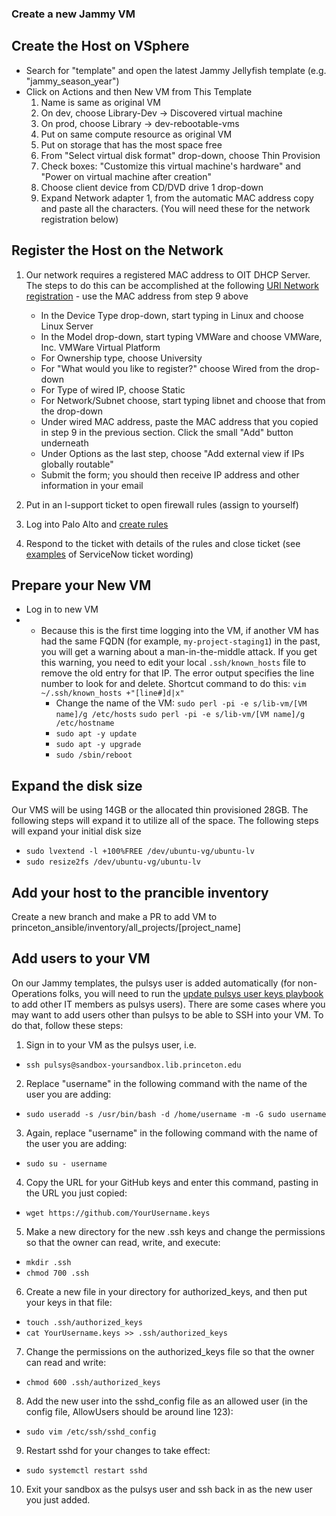 
### Create a new Jammy VM

## Create the Host on VSphere

- Search for "template" and open the latest Jammy Jellyfish template (e.g. "jammy_season_year")
- Click on Actions and then New VM from This Template
    1. Name is same as original VM
    2. On dev, choose Library-Dev -> Discovered virtual machine
    3. On prod, choose Library -> dev-rebootable-vms
    4. Put on same compute resource as original VM
    5. Put on storage that has the most space free
    6. From "Select virtual disk format" drop-down, choose Thin Provision
    7. Check boxes: "Customize this virtual machine's hardware" and "Power on virtual machine after creation"
    8. Choose client device from CD/DVD drive 1 drop-down
    9. Expand Network adapter 1, from the automatic MAC address copy and paste all the  characters. (You will need these for the network registration below)

## Register the Host on the Network

1. Our network requires a registered MAC address to OIT DHCP Server. The steps to do this can be accomplished at the following [URI Network registration](https://princeton.service-now.com/service?id=sc_category&sys_id=0c0591f14f9d270c18ddd48e5210c79c) - use the MAC address from step 9 above
    - In the Device Type drop-down, start typing in Linux and choose Linux Server
    - In the Model drop-down, start typing VMWare and choose VMWare, Inc. VMWare Virtual Platform
    - For Ownership type, choose University 
    - For "What would you like to register?" choose Wired from the drop-down
    - For Type of wired IP, choose Static 
    - For Network/Subnet choose, start typing libnet and choose that from the drop-down
    - Under wired MAC address, paste the MAC address that you copied in step 9 in the previous section. Click the small "Add" button underneath
    - Under Options as the last step, choose "Add external view if IPs globally routable"
    - Submit the form; you should then receive IP address and other information in your email
    
2. Put in an l-support ticket to open firewall rules (assign to yourself)
3. Log into Palo Alto and [create rules](https://github.com/pulibrary/pul-it-handbook/blob/main/services/panos_fw.md)
4. Respond to the ticket with details of the rules and close ticket (see [examples](https://github.com/pulibrary/ops-catchall/blob/main/projects/panos_editing.md) of ServiceNow ticket wording)


## Prepare your New VM

- Log in to new VM
-  - Because this is the first time logging into the VM, if another VM has had the same FQDN (for example, `my-project-staging1`) in the past, you will get a warning about a man-in-the-middle attack. If you get this warning, you need to edit your local `.ssh/known_hosts` file to remove the old entry for that IP. The error output specifies the line number to look for and delete. Shortcut command to do this: ```vim ~/.ssh/known_hosts +"[line#]d|x"```
        - Change the name of the VM:
            ```sudo perl -pi -e s/lib-vm/[VM name]/g /etc/hosts```
            ```sudo perl -pi -e s/lib-vm/[VM name]/g /etc/hostname```
        - ```sudo apt -y update```
        - ```sudo apt -y upgrade```
        - ```sudo /sbin/reboot```

## Expand the disk size

Our VMS will be using 14GB or the allocated thin provisioned 28GB. The following steps will expand it to utilize all of the space. The following steps will expand your initial disk size

- ```sudo lvextend -l +100%FREE /dev/ubuntu-vg/ubuntu-lv```
- ```sudo resize2fs /dev/ubuntu-vg/ubuntu-lv```

## Add your host to the prancible inventory

Create a new branch and make a PR to add VM to princeton_ansible/inventory/all_projects/[project_name]

## Add users to your VM

On our Jammy templates, the pulsys user is added automatically (for non-Operations folks, you will need to run the [update pulsys user keys playbook](https://ansible-tower.princeton.edu/#/templates/job_template/17/details) to add other IT members as pulsys users). There are some cases where you may want to add users other than pulsys to be able to SSH into your VM. To do that, follow these steps: 

1. Sign in to your VM as the pulsys user, i.e. 
- ```ssh pulsys@sandbox-yoursandbox.lib.princeton.edu```

2. Replace "username" in the following command with the name of the user you are adding: 
- ```sudo useradd -s /usr/bin/bash -d /home/username -m -G sudo username```

3. Again, replace "username" in the following command with the name of the user you are adding: 
- ```sudo su - username```

4. Copy the URL for your GitHub keys and enter this command, pasting in the URL you just copied: 

- ```wget https://github.com/YourUsername.keys```

5. Make a new directory for the new .ssh keys and change the permissions so that the owner can read, write, and execute: 
- ```mkdir .ssh```
- ```chmod 700 .ssh```

6. Create a new file in your directory for authorized_keys, and then put your keys in that file: 
- ```touch .ssh/authorized_keys```
- ```cat YourUsername.keys >> .ssh/authorized_keys```

7. Change the permissions on the authorized_keys file so that the owner can read and write: 
- ```chmod 600 .ssh/authorized_keys```

8. Add the new user into the sshd_config file as an allowed user (in the config file, AllowUsers should be around line 123):
- ```sudo vim /etc/ssh/sshd_config```

9. Restart sshd for your changes to take effect: 
- ```sudo systemctl restart sshd```

10. Exit your sandbox as the pulsys user and ssh back in as the new user you just added. 
